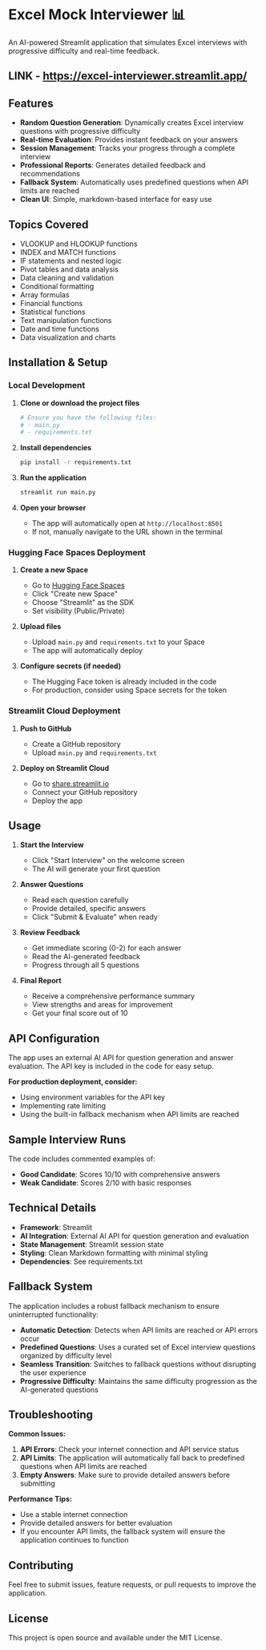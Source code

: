 # Excel Mock Interviewer 📊

An AI-powered Streamlit application that simulates Excel interviews with progressive difficulty and real-time feedback.

## LINK - https://excel-interviewer.streamlit.app/

## Features

- **Random Question Generation**: Dynamically creates Excel interview questions with progressive difficulty
- **Real-time Evaluation**: Provides instant feedback on your answers
- **Session Management**: Tracks your progress through a complete interview
- **Professional Reports**: Generates detailed feedback and recommendations
- **Fallback System**: Automatically uses predefined questions when API limits are reached
- **Clean UI**: Simple, markdown-based interface for easy use

## Topics Covered

- VLOOKUP and HLOOKUP functions
- INDEX and MATCH functions
- IF statements and nested logic
- Pivot tables and data analysis
- Data cleaning and validation
- Conditional formatting
- Array formulas
- Financial functions
- Statistical functions
- Text manipulation functions
- Date and time functions
- Data visualization and charts

## Installation & Setup

### Local Development

1. **Clone or download the project files**
   ```bash
   # Ensure you have the following files:
   # - main.py
   # - requirements.txt
   ```

2. **Install dependencies**
   ```bash
   pip install -r requirements.txt
   ```

3. **Run the application**
   ```bash
   streamlit run main.py
   ```

4. **Open your browser**
   - The app will automatically open at `http://localhost:8501`
   - If not, manually navigate to the URL shown in the terminal

### Hugging Face Spaces Deployment

1. **Create a new Space**
   - Go to [Hugging Face Spaces](https://huggingface.co/spaces)
   - Click "Create new Space"
   - Choose "Streamlit" as the SDK
   - Set visibility (Public/Private)

2. **Upload files**
   - Upload `main.py` and `requirements.txt` to your Space
   - The app will automatically deploy

3. **Configure secrets (if needed)**
   - The Hugging Face token is already included in the code
   - For production, consider using Space secrets for the token

### Streamlit Cloud Deployment

1. **Push to GitHub**
   - Create a GitHub repository
   - Upload `main.py` and `requirements.txt`

2. **Deploy on Streamlit Cloud**
   - Go to [share.streamlit.io](https://share.streamlit.io)
   - Connect your GitHub repository
   - Deploy the app

## Usage

1. **Start the Interview**
   - Click "Start Interview" on the welcome screen
   - The AI will generate your first question

2. **Answer Questions**
   - Read each question carefully
   - Provide detailed, specific answers
   - Click "Submit & Evaluate" when ready

3. **Review Feedback**
   - Get immediate scoring (0-2) for each answer
   - Read the AI-generated feedback
   - Progress through all 5 questions

4. **Final Report**
   - Receive a comprehensive performance summary
   - View strengths and areas for improvement
   - Get your final score out of 10

## API Configuration

The app uses an external AI API for question generation and answer evaluation. The API key is included in the code for easy setup.

**For production deployment, consider:**
- Using environment variables for the API key
- Implementing rate limiting
- Using the built-in fallback mechanism when API limits are reached

## Sample Interview Runs

The code includes commented examples of:
- **Good Candidate**: Scores 10/10 with comprehensive answers
- **Weak Candidate**: Scores 2/10 with basic responses

## Technical Details

- **Framework**: Streamlit
- **AI Integration**: External AI API for question generation and evaluation
- **State Management**: Streamlit session state
- **Styling**: Clean Markdown formatting with minimal styling
- **Dependencies**: See requirements.txt

## Fallback System

The application includes a robust fallback mechanism to ensure uninterrupted functionality:

- **Automatic Detection**: Detects when API limits are reached or API errors occur
- **Predefined Questions**: Uses a curated set of Excel interview questions organized by difficulty level
- **Seamless Transition**: Switches to fallback questions without disrupting the user experience
- **Progressive Difficulty**: Maintains the same difficulty progression as the AI-generated questions

## Troubleshooting

**Common Issues:**

1. **API Errors**: Check your internet connection and API service status
2. **API Limits**: The application will automatically fall back to predefined questions when API limits are reached
3. **Empty Answers**: Make sure to provide detailed answers before submitting

**Performance Tips:**
- Use a stable internet connection
- Provide detailed answers for better evaluation
- If you encounter API limits, the fallback system will ensure the application continues to function

## Contributing

Feel free to submit issues, feature requests, or pull requests to improve the application.

## License

This project is open source and available under the MIT License.
